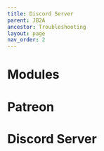 ```yaml
---
title: Discord Server
parent: JB2A
ancestor: Troubleshooting
layout: page
nav_order: 2
---
```


# Modules
# Patreon
# Discord Server